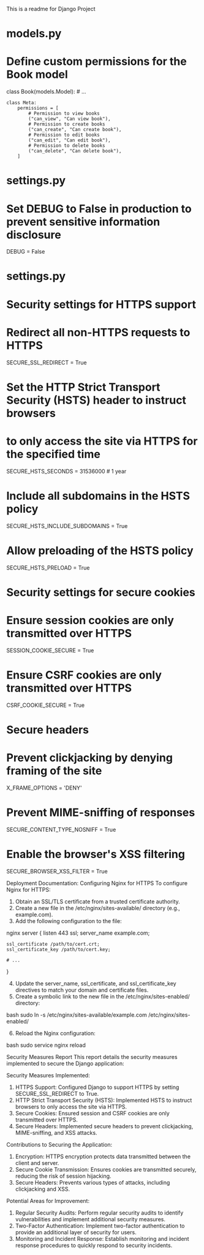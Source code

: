 This is a readme for Django Project
# models.py
# Define custom permissions for the Book model
class Book(models.Model):
    # ...

    class Meta:
        permissions = [
            # Permission to view books
            ("can_view", "Can view book"),
            # Permission to create books
            ("can_create", "Can create book"),
            # Permission to edit books
            ("can_edit", "Can edit book"),
            # Permission to delete books
            ("can_delete", "Can delete book"),
        ]
# settings.py
# Set DEBUG to False in production to prevent sensitive information disclosure
DEBUG = False

# settings.py

# Security settings for HTTPS support
# Redirect all non-HTTPS requests to HTTPS
SECURE_SSL_REDIRECT = True

# Set the HTTP Strict Transport Security (HSTS) header to instruct browsers
# to only access the site via HTTPS for the specified time
SECURE_HSTS_SECONDS = 31536000  # 1 year

# Include all subdomains in the HSTS policy
SECURE_HSTS_INCLUDE_SUBDOMAINS = True

# Allow preloading of the HSTS policy
SECURE_HSTS_PRELOAD = True

# Security settings for secure cookies
# Ensure session cookies are only transmitted over HTTPS
SESSION_COOKIE_SECURE = True

# Ensure CSRF cookies are only transmitted over HTTPS
CSRF_COOKIE_SECURE = True

# Secure headers
# Prevent clickjacking by denying framing of the site
X_FRAME_OPTIONS = 'DENY'

# Prevent MIME-sniffing of responses
SECURE_CONTENT_TYPE_NOSNIFF = True

# Enable the browser's XSS filtering
SECURE_BROWSER_XSS_FILTER = True


Deployment Documentation: Configuring Nginx for HTTPS
To configure Nginx for HTTPS:

1. Obtain an SSL/TLS certificate from a trusted certificate authority.
2. Create a new file in the /etc/nginx/sites-available/ directory (e.g., example.com).
3. Add the following configuration to the file:


nginx
server {
    listen 443 ssl;
    server_name example.com;

    ssl_certificate /path/to/cert.crt;
    ssl_certificate_key /path/to/cert.key;

    # ...
}


4. Update the server_name, ssl_certificate, and ssl_certificate_key directives to match your domain and certificate files.
5. Create a symbolic link to the new file in the /etc/nginx/sites-enabled/ directory:


bash
sudo ln -s /etc/nginx/sites-available/example.com /etc/nginx/sites-enabled/


6. Reload the Nginx configuration:


bash
sudo service nginx reload


Security Measures Report
This report details the security measures implemented to secure the Django application:

Security Measures Implemented:
1. HTTPS Support: Configured Django to support HTTPS by setting SECURE_SSL_REDIRECT to True.
2. HTTP Strict Transport Security (HSTS): Implemented HSTS to instruct browsers to only access the site via HTTPS.
3. Secure Cookies: Ensured session and CSRF cookies are only transmitted over HTTPS.
4. Secure Headers: Implemented secure headers to prevent clickjacking, MIME-sniffing, and XSS attacks.

Contributions to Securing the Application:
1. Encryption: HTTPS encryption protects data transmitted between the client and server.
2. Secure Cookie Transmission: Ensures cookies are transmitted securely, reducing the risk of session hijacking.
3. Secure Headers: Prevents various types of attacks, including clickjacking and XSS.

Potential Areas for Improvement:
1. Regular Security Audits: Perform regular security audits to identify vulnerabilities and implement additional security measures.
2. Two-Factor Authentication: Implement two-factor authentication to provide an additional layer of security for users.
3. Monitoring and Incident Response: Establish monitoring and incident response procedures to quickly respond to security incidents.
